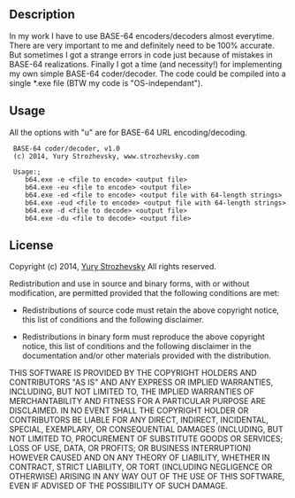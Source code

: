 ## Description

In my work I have to use BASE-64 encoders/decoders almost everytime. There are very important to me and definitely need to be 100% accurate. But sometimes I got a strange errors in code just because of mistakes in BASE-64 realizations. Finally I got a time (and necessity!) for implementing my own simple BASE-64 coder/decoder. The code could be compiled into a single *.exe file (BTW my code is "OS-independant").

## Usage

All the options with "u" are for BASE-64 URL encoding/decoding.
```
 BASE-64 coder/decoder, v1.0
 (c) 2014, Yury Strozhevsky, www.strozhevsky.com
 
 Usage:;
 	b64.exe -e <file to encode> <output file>
 	b64.exe -eu <file to encode> <output file>
 	b64.exe -ed <file to encode> <output file with 64-length strings>
 	b64.exe -eud <file to encode> <output file with 64-length strings>
 	b64.exe -d <file to decode> <output file>
 	b64.exe -du <file to decode> <output file>
```

## License

Copyright (c) 2014, [Yury Strozhevsky](http://www.strozhevsky.com)
All rights reserved.

Redistribution and use in source and binary forms, with or without
modification, are permitted provided that the following conditions are met:

* Redistributions of source code must retain the above copyright notice, this
  list of conditions and the following disclaimer.

* Redistributions in binary form must reproduce the above copyright notice,
  this list of conditions and the following disclaimer in the documentation
  and/or other materials provided with the distribution.

THIS SOFTWARE IS PROVIDED BY THE COPYRIGHT HOLDERS AND CONTRIBUTORS "AS IS"
AND ANY EXPRESS OR IMPLIED WARRANTIES, INCLUDING, BUT NOT LIMITED TO, THE
IMPLIED WARRANTIES OF MERCHANTABILITY AND FITNESS FOR A PARTICULAR PURPOSE ARE
DISCLAIMED. IN NO EVENT SHALL THE COPYRIGHT HOLDER OR CONTRIBUTORS BE LIABLE
FOR ANY DIRECT, INDIRECT, INCIDENTAL, SPECIAL, EXEMPLARY, OR CONSEQUENTIAL
DAMAGES (INCLUDING, BUT NOT LIMITED TO, PROCUREMENT OF SUBSTITUTE GOODS OR
SERVICES; LOSS OF USE, DATA, OR PROFITS; OR BUSINESS INTERRUPTION) HOWEVER
CAUSED AND ON ANY THEORY OF LIABILITY, WHETHER IN CONTRACT, STRICT LIABILITY,
OR TORT (INCLUDING NEGLIGENCE OR OTHERWISE) ARISING IN ANY WAY OUT OF THE USE
OF THIS SOFTWARE, EVEN IF ADVISED OF THE POSSIBILITY OF SUCH DAMAGE.

